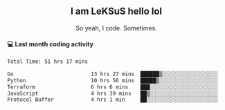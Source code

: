 <h2 align="center">I am LeKSuS hello lol</h2>
<p align="center">So yeah, I code. Sometimes.</p>

#### :computer: Last month coding activity
<!--START_SECTION:waka-->

```txt
Total Time: 51 hrs 17 mins

Go                         13 hrs 27 mins  ██████▒░░░░░░░░░░░░░░░░░░   25.44 %
Python                     10 hrs 56 mins  █████▒░░░░░░░░░░░░░░░░░░░   20.68 %
Terraform                  6 hrs 6 mins    ███░░░░░░░░░░░░░░░░░░░░░░   11.53 %
JavaScript                 4 hrs 39 mins   ██▒░░░░░░░░░░░░░░░░░░░░░░   08.82 %
Protocol Buffer            4 hrs 1 min     ██░░░░░░░░░░░░░░░░░░░░░░░   07.62 %
```

<!--END_SECTION:waka-->

